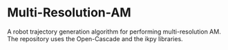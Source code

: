 # Multi-Resolution-AM
A robot trajectory generation algorithm for performing multi-resolution AM. The repository uses the Open-Cascade and the ikpy libraries.

